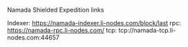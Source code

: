 Namada Shielded Expedition links

Indexer: https://namada-indexer.li-nodes.com/block/last
rpc: https://namada-rpc.li-nodes.com/
tcp: tcp://namada-tcp.li-nodes.com:44657
